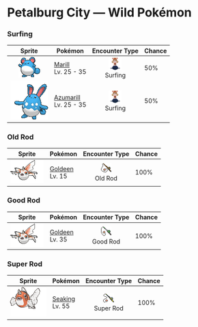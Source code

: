 # Petalburg City — Wild Pokémon

### Surfing

| Sprite | Pokémon | Encounter Type | Chance |
|:------:|---------|:--------------:|--------|
| ![Marill](../../assets/sprites/marill/front.gif "Marill: When fishing for food at the edge of a fast-running stream, Marill wraps its tail around the trunk of a tree. This Pokémon’s tail is flexible and configured to stretch.") | [Marill](../../pokemon/marill.md/)<br>Lv. 25 - 35 | ![Surfing](../../assets/encounter_types/surfing.png "Surfing")<br>Surfing | 50% |
| ![Azumarill](../../assets/sprites/azumarill/front.gif "Azumarill: Azumarill can make balloons out of air. It makes these air balloons if it spots a drowning Pokémon. The air balloons enable the Pokémon in trouble to breathe.") | [Azumarill](../../pokemon/azumarill.md/)<br>Lv. 25 - 35 | ![Surfing](../../assets/encounter_types/surfing.png "Surfing")<br>Surfing | 50% |

### Old Rod

| Sprite | Pokémon | Encounter Type | Chance |
|:------:|---------|:--------------:|--------|
| ![Goldeen](../../assets/sprites/goldeen/front.gif "Goldeen: Goldeen loves swimming wild and free in rivers and ponds. If one of these Pokémon is placed in an aquarium, it will shatter even the thickest glass with one ram of its horn and make its escape.") | [Goldeen](../../pokemon/goldeen.md/)<br>Lv. 15 | ![Old Rod](../../assets/encounter_types/old_rod.png "Old Rod")<br>Old Rod | 100% |

### Good Rod

| Sprite | Pokémon | Encounter Type | Chance |
|:------:|---------|:--------------:|--------|
| ![Goldeen](../../assets/sprites/goldeen/front.gif "Goldeen: Goldeen loves swimming wild and free in rivers and ponds. If one of these Pokémon is placed in an aquarium, it will shatter even the thickest glass with one ram of its horn and make its escape.") | [Goldeen](../../pokemon/goldeen.md/)<br>Lv. 35 | ![Good Rod](../../assets/encounter_types/good_rod.png "Good Rod")<br>Good Rod | 100% |

### Super Rod

| Sprite | Pokémon | Encounter Type | Chance |
|:------:|---------|:--------------:|--------|
| ![Seaking](../../assets/sprites/seaking/front.gif "Seaking: Seaking is very protective of its eggs. The male and female will take turns patrolling around their nest and eggs. The guarding of eggs by these Pokémon goes on for over a month.") | [Seaking](../../pokemon/seaking.md/)<br>Lv. 55 | ![Super Rod](../../assets/encounter_types/super_rod.png "Super Rod")<br>Super Rod | 100% |

